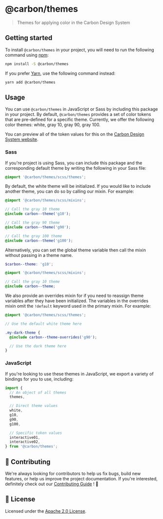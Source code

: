 # @carbon/themes

> Themes for applying color in the Carbon Design System

## Getting started

To install `@carbon/themes` in your project, you will need to run the
following command using [npm](https://www.npmjs.com/):

```bash
npm install -S @carbon/themes
```

If you prefer [Yarn](https://yarnpkg.com/en/), use the following
command instead:

```bash
yarn add @carbon/themes
```

## Usage

You can use `@carbon/themes` in JavaScript or Sass by including this package in
your project. By default, `@carbon/themes` provides a set of color tokens that
are pre-defined for a specific theme. Currently, we offer the following color
themes: white, gray 10, gray 90, gray 100.

You can preview all of the token values for this on the [Carbon Design System
website](https://next.carbondesignsystem.com/guidelines/color/usage).

### Sass

If you're project is using Sass, you can include this package and the
corresponding default theme by writing the following in your Sass file:

```scss
@import '@carbon/themes/scss/themes';
```

By default, the white theme will be initialized. If you would like to include
another theme, you can do so by calling our mixin. For example:

```scss
@import '@carbon/themes/scss/mixins';

// Call the gray 10 theme
@include carbon--theme('g10');

// Call the gray 90 theme
@include carbon--theme('g90');

// Call the gray 100 theme
@include carbon--theme('g100');
```

Alternatively, you can set the global theme variable then call the mixin without
passing in a theme name.

```scss
$carbon--theme: 'g10';

@import '@carbon/themes/scss/mixins';

// Call the gray 10 theme
@include carbon--theme;
```

We also provide an overrides mixin for if you need to reassign theme variables
after they have been initialized. The variables in the overrides mixin omit the
`!default` keyword used in the primary mixin. For example:

```scss
@import '@carbon/themes/scss/themes';

// Use the default white theme here

.my-dark-theme {
  @include carbon--theme-overrides('g90');

  // Use the dark theme here
}
```

### JavaScript

If you're looking to use these themes in JavaScript, we export a variety of
bindings for you to use, including:

```js
import {
  // An object of all themes
  themes,

  // Direct theme values
  white,
  g10,
  g90,
  g100,

  // Specific token values
  interactive01,
  interactive02,
} from '@carbon/themes';
```

## 🙌 Contributing

We're always looking for contributors to help us fix bugs, build new
features, or help us improve the project documentation. If you're
interested, definitely check out our [Contributing Guide](/.github/CONTRIBUTING.md)
! 👀

## 📝 License

Licensed under the [Apache 2.0 License](/LICENSE).
